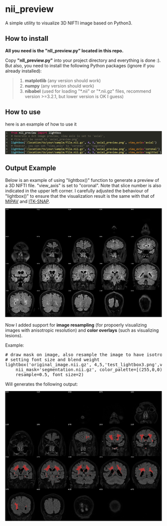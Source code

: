 # nii_preview
A simple utility to visualize 3D NIFTI image based on Python3.

## How to install
**All you need is the "nll_preview.py" located in this repo.**

Copy **"nll_preview.py"** into your project directory and everything is done :).
But also, you need to install the following Python packages (ignore if you already installed):
> 1) **matplotlib** (any version should work)
> 2) **numpy** (any version should work)
> 3) **nibabel** (used for loading "\*.nii" or "\*.nii.gz" files, recommend version >=3.2.1, but lower version is OK I guess)

## How to use
here is an example of how to use it

<p align="left">
  <img 
       src="https://github.com/lchdl/nii_preview/blob/main/how_to_use.png"
       width="800"
  />
</p>

## Output Example
Below is an example of using "lightbox()" function to generate a preview of a 3D NIFTI file. "view_axis" is set to "coronal".
Note that slice number is also indicated in the upper left corner. I carefully adjusted the behaviour of "lightbox()" to
ensure that the visualization result is the same with that of [MIPAV](https://mipav.cit.nih.gov/) and 
[ITK-SNAP](http://www.itksnap.org/pmwiki/pmwiki.php).

<p align="left">
  <img 
       src="https://github.com/lchdl/nii_preview/blob/main/lightbox_coronal.png"
       width="800"
  />
</p>

Now I added support for **image resampling** (for propoerly visualizing images with anisotropic resolution) and 
**color overlays** (such as visualizing lesions).

Example:

<pre>
# draw mask on image, also resample the image to have isotropic resolution
# setting font size and blend weight 
lightbox('original_image.nii.gz', 4,5,'test_lightbox3.png',view_axis='coronal',
    nii_mask='segmentation.nii.gz', color_palette=[(255,0,0)],blend_weight=0.5,
    resample=0.5, font_size=2)
</pre>

Will generates the following output:

<p align="left">
  <img 
       src="https://github.com/lchdl/nii_preview/blob/main/resample_and_overlay.png"
       width="800"
  />
</p>
